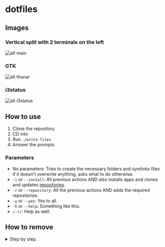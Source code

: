 # dotfiles

## Images

### Vertical split with 2 terminals on the left
![alt main](https://gist.githubusercontent.com/alexisquintero/a246066a7fdc3f938f5b72fd6653ebe4/raw/5b09839358433b6a1950c2e70fec84f1e614e476/desktop.png)

### GTK
![alt thunar](https://gist.githubusercontent.com/alexisquintero/a246066a7fdc3f938f5b72fd6653ebe4/raw/5b09839358433b6a1950c2e70fec84f1e614e476/gtk.png)

### i3status
![alt i3status](https://gist.githubusercontent.com/alexisquintero/a246066a7fdc3f938f5b72fd6653ebe4/raw/5b09839358433b6a1950c2e70fec84f1e614e476/i3bar.png)

## How to use

1. Clone the repository
2. CD into
3. Run `./write-files`
4. Answer the prompts

### Parameters

* No parameters: Tries to create the necessary folders and symlinks files if it doesn't overwrite anything, asks what to do otherwise.
* `-i` or `--install`: All previous actions AND also installs apps and clones and updates [repo][1][sito][2][ries][3].
* `-r` or `--repository`: All the previous actions AND adds the required repositories. 
* `-y` or `--yes`: Yes to all.
* `-h` or `--help`: Something like this.
* `/.+/`: Help as well.

## How to remove

<details>
	<summary>Step by step.</summary>
  <image src="https://i.kym-cdn.com/photos/images/newsfeed/000/531/029/68e.gif"/>
</details>

[1]: https://github.com/alexisquintero/utils
[2]: https://github.com/alexisquintero/.vim
[3]: https://github.com/justbuchanan/i3scripts
